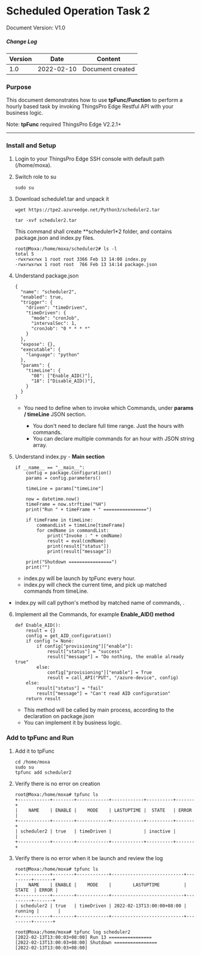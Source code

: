 # Scheduled Operation Task 2

Document Version: V1.0

##### Change Log

| Version | Date       | Content          |
| ------- | ---------- | ---------------- |
| 1.0     | 2022-02-10 | Document created |



### Purpose

This document demonstrates how to use **tpFunc/Function** to perform a hourly based task by invoking ThingsPro Edge Restful API with your business logic.

Note: **tpFunc** required ThingsPro Edge V2.2.1+


------

### Install and Setup

1. Login to your ThingsPro Edge SSH console with default path (/home/moxa).

2. Switch role to su

   ```
   sudo su
   ```

3. Download schedule1.tar and unpack it

   ```
   wget https://tpe2.azureedge.net/Python3/scheduler2.tar
   
   tar -xvf scheduler2.tar
   ```

   This command shall create **scheduler1*2 folder, and contains package.json and index.py files.

   ```
   root@Moxa:/home/moxa/scheduler2# ls -l
   total 5
   -rwxrwxrwx 1 root root 3366 Feb 13 14:00 index.py
   -rwxrwxrwx 1 root root  766 Feb 13 14:14 package.json
   ```

4. Understand package.json

   ```
   {
     "name": "scheduler2",
     "enabled": true,
     "trigger": {
       "driven": "timeDriven",
       "timeDriven": {
         "mode": "cronJob",
         "intervalSec": 1,
         "cronJob": "0 * * * *"
       }
     },
     "expose": {},
     "executable": {
       "language": "python"
     },
     "params": {
       "timeLine": {
         "08": ["Enable_AID()"],
         "18": ["Disable_AID()"],
       }
     }
   }
   ```
   
   - You need to define when to invoke which Commands, under **params / timeLine** JSON section.
   
      - You don't need to declare full time range. Just the hours with commands.
      - You can declare multiple commands for an hour with JSON string array.
   
5. Understand index.py - **Main section**

   ```
   if __name__ == "__main__":
       config = package.Configuration()
       params = config.parameters()
       
       timeLine = params["timeLine"]
       
       now = datetime.now()
       timeFrame = now.strftime("%H")
       print("Run " + timeFrame + " ================")
       
       if timeFrame in timeLine:
           commandList = timeLine[timeFrame]        
           for cmdName in commandList:   
               print("Invoke : " + cmdName)   
               result = eval(cmdName)
               print(result["status"])
               print(result["message"])
       
       print("Shutdown ================")
       print("")
   ```
   
   - index.py will be launch by tpFunc every hour.
   - index.py will check the current time, and pick up matched commands from timeLine.
- index.py will call python's method by matched name of commands,  .

6. Implement all the Commands, for example **Enable_AID() method**

   ```
   def Enable_AID():
       result = {}
       config = get_AID_configuration()    
       if config != None:
           if config["provisioning"]["enable"]:
               result["status"] = "success"
               result["message"] = "Do nothing, the enable already true"
           else:
               config["provisioning"]["enable"] = True
               result = call_API("PUT", "/azure-device", config)
       else:
           result["status"] = "fail"
           result["message"] = "Can't read AID configuration"
       return result
   ```

   - This method will be called by main process, according to the declaration on package.json
   - You can implement it by business logic.

   


### Add to tpFunc and Run

1. Add it to tpFunc

   ```
   cd /home/moxa
   sudo su
   tpfunc add scheduler2
   ```

2. Verify there is no error on creation

   ```
   root@Moxa:/home/moxa# tpfunc ls
   +------------+--------+------------+------------+----------+-------+
   |    NAME    | ENABLE |    MODE    | LASTUPTIME |  STATE   | ERROR |
   +------------+--------+------------+------------+----------+-------+
   | scheduler2 | true   | timeDriven |            | inactive |       |
   +------------+--------+------------+------------+----------+-------+
   ```

3. Verify there is no error when it be launch and review the log

   ```
   root@Moxa:/home/moxa# tpfunc ls
   +------------+--------+------------+---------------------------+---------+-------+
   |    NAME    | ENABLE |    MODE    |        LASTUPTIME         |  STATE  | ERROR |
   +------------+--------+------------+---------------------------+---------+-------+
   | scheduler2 | true   | timeDriven | 2022-02-13T13:00:00+08:00 | running |       |
   +------------+--------+------------+---------------------------+---------+-------+
   
   root@Moxa:/home/moxa# tpfunc log scheduler2
   [2022-02-13T13:00:03+08:00] Run 13 ================
   [2022-02-13T13:00:03+08:00] Shutdown ================
   [2022-02-13T13:00:03+08:00]
   ```

